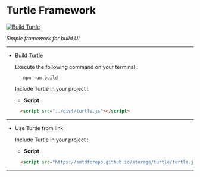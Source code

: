 # Turtle Framework
[![Build Turtle](https://github.com/smtdfcrepo/Turtle/actions/workflows/webpack.yml/badge.svg)](https://github.com/smtdfcrepo/Turtle/actions/workflows/webpack.yml)

*Simple framework for build UI*
***
- Build Turtle

  Execute the following command on your terminal :
  ```
     npm run build
  ```
  Include Turtle in your project :
    
  + **Script**
  ``` html
    <script src="../dist/turtle.js"></script>
  ```
    

***
- Use Turtle from link

  Include Turtle in your project :
  
  + **Script**
  ``` html
    <script src="https://smtdfcrepo.github.io/storage/turtle/turtle.js"></script>
  ```


*** 

